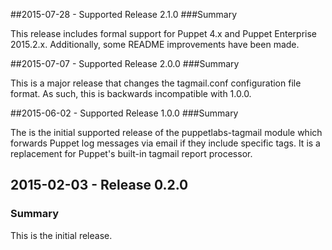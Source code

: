 ##2015-07-28 - Supported Release 2.1.0
###Summary

This release includes formal support for Puppet 4.x and Puppet Enterprise 2015.2.x. Additionally, some README improvements have been made.

##2015-07-07 - Supported Release 2.0.0
###Summary

This is a major release that changes the tagmail.conf configuration file format. As such, this is backwards incompatible with 1.0.0.

##2015-06-02 - Supported Release 1.0.0
###Summary

The is the initial supported release of the puppetlabs-tagmail module which forwards Puppet log messages via email if they include specific tags. It is a replacement for Puppet's built-in tagmail report processor.

## 2015-02-03 - Release 0.2.0
### Summary

This is the initial release.
